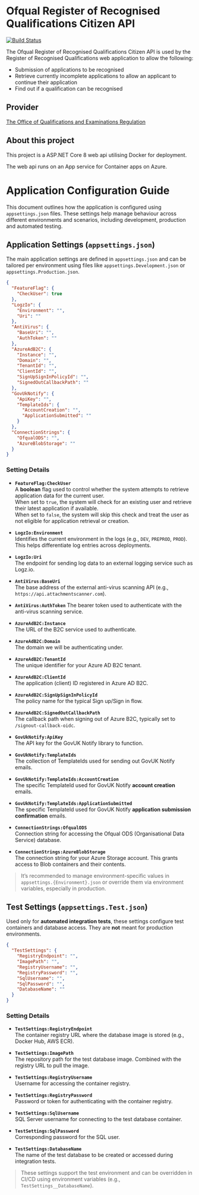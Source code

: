 # Ofqual Register of Recognised Qualifications Citizen API

[![Build Status](https://ofqual.visualstudio.com/Ofqual%20IM/_apis/build/status%2Fofqual-recognition-citizen-api?branchName=main)](https://ofqual.visualstudio.com/Ofqual%20IM/_build/latest?definitionId=395&branchName=main)

The Ofqual Register of Recognised Qualifications Citizen API is used by the Register of Recognised Qualifications web application to allow the following:

- Submission of applications to be recognised
- Retrieve currently incomplete applications to allow an applicant to continue their application
- Find out if a qualification can be recognised

## Provider

[The Office of Qualifications and Examinations Regulation](https://www.gov.uk/government/organisations/ofqual)

## About this project

This project is a ASP.NET Core 8 web api utilising Docker for deployment.

The web api runs on an App service for Container apps on Azure.

# Application Configuration Guide

This document outlines how the application is configured using `appsettings.json` files. These settings help manage behaviour across different environments and scenarios, including development, production and automated testing.

## Application Settings (`appsettings.json`)

The main application settings are defined in `appsettings.json` and can be tailored per environment using files like `appsettings.Development.json` or `appsettings.Production.json`.

```json
{
  "FeatureFlag": {
    "CheckUser": true
  },
  "LogzIo": {
    "Environment": "",
    "Uri": ""
  },
  "AntiVirus": {
    "BaseUri": "",
    "AuthToken": ""
  },
  "AzureAdB2C": {
    "Instance": "",
    "Domain": "",
    "TenantId": "",
    "ClientId": "",
    "SignUpSignInPolicyId": "",
    "SignedOutCallbackPath": ""
  },
  "GovUkNotify": {
    "ApiKey": "",
    "TemplateIds": {
      "AccountCreation": "",
      "ApplicationSubmitted": ""
    }
  },
  "ConnectionStrings": {
    "OfqualODS": "",
    "AzureBlobStorage": ""
  }
}
```

### Setting Details

- **`FeatureFlag:CheckUser`**  
  A **boolean** flag used to control whether the system attempts to retrieve application data for the current user.  
  When set to `true`, the system will check for an existing user and retrieve their latest application if available.  
  When set to `false`, the system will skip this check and treat the user as not eligible for application retrieval or creation.

- **`LogzIo:Environment`**  
  Identifies the current environment in the logs (e.g., `DEV`, `PREPROD`, `PROD`). This helps differentiate log entries across deployments.

- **`LogzIo:Uri`**  
  The endpoint for sending log data to an external logging service such as Logz.io.

- **`AntiVirus:BaseUri`**  
  The base address of the external anti-virus scanning API (e.g., `https://api.attachmentscanner.com`).

- **`AntiVirus:AuthToken`**
  The bearer token used to authenticate with the anti-virus scanning service.

- **`AzureAdB2C:Instance`**  
  The URL of the B2C service used to authenticate.

- **`AzureAdB2C:Domain`**  
  The domain we will be authenticating under.

- **`AzureAdB2C:TenantId`**  
  The unique identifier for your Azure AD B2C tenant.

- **`AzureAdB2C:ClientId`**  
  The application (client) ID registered in Azure AD B2C.

- **`AzureAdB2C:SignUpSignInPolicyId`**  
  The policy name for the typical Sign up/Sign in flow.

- **`AzureAdB2C:SignedOutCallbackPath`**  
  The callback path when signing out of Azure B2C, typically set to `/signout-callback-oidc`.

- **`GovUkNotify:ApiKey`**  
  The API key for the GovUK Notify library to function.

- **`GovUkNotify:TemplateIds`**  
  The collection of TemplateIds used for sending out GovUK Notify emails.

- **`GovUkNotify:TemplateIds:AccountCreation`**  
  The specific TemplateId used for GovUK Notify **account creation** emails.

- **`GovUkNotify:TemplateIds:ApplicationSubmitted`**  
  The specific TemplateId used for GovUK Notify **application submission confirmation** emails.

- **`ConnectionStrings:OfqualODS`**  
  Connection string for accessing the Ofqual ODS (Organisational Data Service) database.

- **`ConnectionStrings:AzureBlobStorage`**  
  The connection string for your Azure Storage account. This grants access to Blob containers and their contents.

> It’s recommended to manage environment-specific values in `appsettings.{Environment}.json` or override them via environment variables, especially in production.

## Test Settings (`appsettings.Test.json`)

Used only for **automated integration tests**, these settings configure test containers and database access. They are **not** meant for production environments.

```json
{
  "TestSettings": {
    "RegistryEndpoint": "",
    "ImagePath": "",
    "RegistryUsername": "",
    "RegistryPassword": "",
    "SqlUsername": "",
    "SqlPassword": "",
    "DatabaseName": ""
  }
}
```

### Setting Details

- **`TestSettings:RegistryEndpoint`**  
  The container registry URL where the database image is stored (e.g., Docker Hub, AWS ECR).

- **`TestSettings:ImagePath`**  
  The repository path for the test database image. Combined with the registry URL to pull the image.

- **`TestSettings:RegistryUsername`**  
  Username for accessing the container registry.

- **`TestSettings:RegistryPassword`**  
  Password or token for authenticating with the container registry.

- **`TestSettings:SqlUsername`**  
  SQL Server username for connecting to the test database container.

- **`TestSettings:SqlPassword`**  
  Corresponding password for the SQL user.

- **`TestSettings:DatabaseName`**  
   The name of the test database to be created or accessed during integration tests.

> These settings support the test environment and can be overridden in CI/CD using environment variables (e.g., `TestSettings__DatabaseName`).
